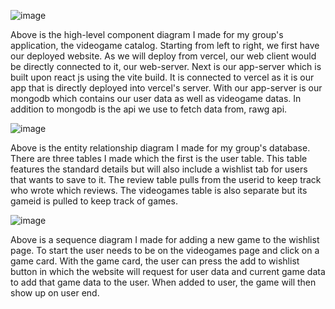 ![image](https://github.com/Minle2002/VideoGameCatalog/assets/124323682/027b7518-d205-404a-aa1b-76a99bea3a67)

Above is the high-level component diagram I made for my group's application, the videogame catalog. Starting from left to right, we first have our deployed website. As we will deploy from vercel, our web client would be directly connected to it, our web-server. Next is our app-server which is built upon react js using the vite build. It is connected to vercel as it is our app that is directly deployed into vercel's server. With our app-server is our mongodb which contains our user data as well as videogame datas. In addition to mongodb is the api we use to fetch data from, rawg api. 

![image](https://github.com/Minle2002/VideoGameCatalog/assets/124323682/0c6be97d-16f2-416c-a542-9cce2664ab7a)

Above is the entity relationship diagram I made for my group's database. There are three tables I made which the first is the user table. This table features the standard details but will also include a wishlist tab for users that wants to save to it. The review table pulls from the userid to keep track who wrote which reviews. The videogames table is also separate but its gameid is pulled to keep track of games. 

![image](https://github.com/Minle2002/VideoGameCatalog/assets/124323682/d31cd15f-819c-4e68-b230-b644717b045b)

Above is a sequence diagram I made for adding a new game to the wishlist page. To start the user needs to be on the videogames page and click on a game card. With the game card, the user can press the add to wishlist button in which the website will request for user data and current game data to add that game data to the user. When added to user, the game will then show up on user end. 
